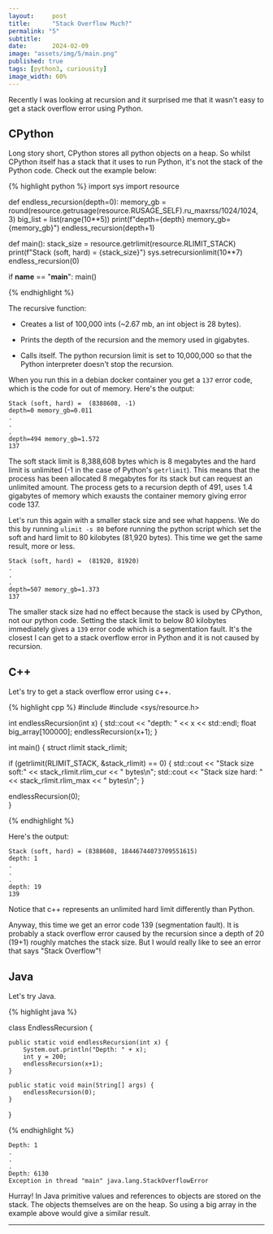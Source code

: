 ```yaml
---
layout:     post
title:      "Stack Overflow Much?"
permalink: "5"
subtitle:   
date:       2024-02-09
image: "assets/img/5/main.png"
published: true
tags: [python3, curiousity]
image_width: 60%
---
```


Recently I was looking at recursion and it surprised me that it wasn't easy to get a stack overflow error using Python.

## CPython 
Long story short, CPython stores all python objects on a heap. So whilst CPython itself has a stack that it uses to run Python, it's not the stack of the Python code. Check out the example below:

{% highlight python %}
import sys
import resource

def endless_recursion(depth=0):
    memory_gb = round(resource.getrusage(resource.RUSAGE_SELF).ru_maxrss/1024/1024, 3)
    big_list = list(range(10**5))
    print(f"depth={depth} memory_gb={memory_gb}")
    endless_recursion(depth+1)

def main():
    stack_size = resource.getrlimit(resource.RLIMIT_STACK)
    print(f"Stack (soft, hard) =  {stack_size}")
    sys.setrecursionlimit(10**7)
    endless_recursion(0)

if __name__ == "__main__":
    main()

{% endhighlight %}

The recursive function:
* Creates a list of 100,000 ints (~2.67 mb, an int object is 28 bytes).

* Prints the depth of the recursion and the memory used in gigabytes.

* Calls itself. The python recursion limit is set to 10,000,000 so that the Python interpreter doesn't stop the recursion.

When you run this in a debian docker container you get a `137` error code, which is the code for out of memory. Here's the output:

```
Stack (soft, hard) =  (8388608, -1)
depth=0 memory_gb=0.011
.
.
.
depth=494 memory_gb=1.572
137
```

The soft stack limit is 8,388,608 bytes which is 8 megabytes and the hard limit is unlimited (-1 in the case of Python's `getrlimit`). This means that the process has been allocated 8 megabytes for its stack but can request an unlimited amount. The process gets to a recursion depth of 491, uses 1.4 gigabytes of memory which exausts the container memory giving error code 137.

Let's run this again with a smaller stack size and see what happens. We do this by running `ulimit -s 80` before running the python script which set the soft and hard limit to 80 kilobytes (81,920 bytes). This time we get the same result, more or less.

```
Stack (soft, hard) =  (81920, 81920)
.
.
.
depth=507 memory_gb=1.373
137
```

The smaller stack size had no effect because the stack is used by CPython, not our python code. Setting the stack limit to below 80 kilobytes immediately gives a `139` error code which is a segmentation fault. It's the closest I can get to a stack overflow error in Python and it is not caused by recursion.

## C++

Let's try to get a stack overflow error using c++.

{% highlight cpp %}
#include <iostream>
#include <sys/resource.h>

int endlessRecursion(int x) {
  std::cout << "depth: " << x << std::endl;
  float big_array[100000];
  endlessRecursion(x+1);
}

int main() { 
  struct rlimit stack_rlimit;

  if (getrlimit(RLIMIT_STACK, &stack_rlimit) == 0) {
      std::cout << "Stack size soft:" << stack_rlimit.rlim_cur << " bytes\n";
      std::cout << "Stack size hard: " << stack_rlimit.rlim_max << " bytes\n";
  } 

  endlessRecursion(0);   
}

{% endhighlight %}

Here's the output:

```
Stack (soft, hard) = (8388608, 18446744073709551615)
depth: 1
.
.
.
depth: 19
139
```

Notice that c++ represents an unlimited hard limit differently than Python. 

Anyway, this time we get an error code 139 (segmentation fault). It is probably a stack overflow error caused by the recursion since a depth of 20 (19+1) roughly matches the stack size. But I would really like to see an error that says "Stack Overflow"!



## Java

Let's try Java.

{% highlight java %}

class EndlessRecursion {

    public static void endlessRecursion(int x) {
        System.out.println("Depth: " + x);
        int y = 200;
        endlessRecursion(x+1);
    }

    public static void main(String[] args) {
        endlessRecursion(0);
    }
}

{% endhighlight %}

```
Depth: 1
.
.
.
Depth: 6130
Exception in thread "main" java.lang.StackOverflowError
```

Hurray! In Java primitive values and references to objects are stored on the stack. The objects themselves are on the heap. So using a big array in the example above would give a similar result.


_____